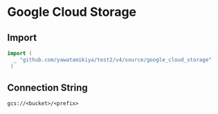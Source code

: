 # Google Cloud Storage


## Import

```go
import (
  _ "github.com/yawatamikiya/test2/v4/source/google_cloud_storage"
 )
 ```

## Connection String

`gcs://<bucket>/<prefix>`
